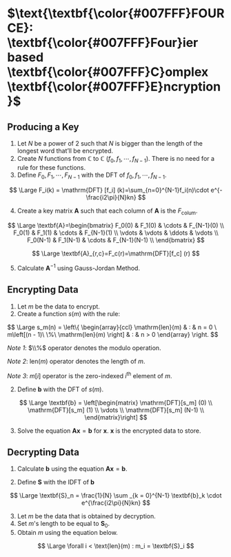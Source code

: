 # $\text{\textbf{\color{#007FFF}FOURCE}: \textbf{\color{#007FFF}Four}ier based \textbf{\color{#007FFF}C}omplex \textbf{\color{#007FFF}E}ncryption}$

## Producing a Key

1. Let $N$ be a power of $2$ such that $N$ is bigger than the length of the longest word that’ll be encrypted.
2. Create $N$ functions from $\mathbb{C}$ to $\mathbb{C}$ ($f_0, f_1, \cdots, f_{N-1}$). There is no need for a rule for these functions.
3. Define $F_0, F_1, \cdots, F_{N-1}$ with the $\mathrm{DFT}$ of $f_0, f_1, \cdots, f_{N-1}$.

$$
\Large
F_i(k) = \mathrm{DFT} [f_i] (k)=\sum_{n=0}^{N-1}f_i(n)\cdot e^{-\frac{i2\pi}{N}kn}
$$

4. Create a key matrix $\textbf{A}$ such that each column of $\textbf{A}$ is the $F_{\mathrm{colum}}$.

<!--
$$
\large
\textbf{A}=\begin{bmatrix}
\mathrm{DFT}[f_0] (0) & \mathrm{DFT}[f_1] (0) & \cdots & \mathrm{DFT}[f_{N-1}] (0) \\
\mathrm{DFT}[f_0] (1) & \mathrm{DFT}[f_1] (1) & \cdots & \mathrm{DFT}[f_{N-1}] (1) \\
\vdots & \vdots & \ddots & \vdots \\
\mathrm{DFT}[f_0] (N-1) & \mathrm{DFT}[f_1] (N-1) & \cdots & \mathrm{DFT}[f_{N-1}] (N-1) \\
\end{bmatrix}
$$-->

$$
\Large
\textbf{A}=\begin{bmatrix}
F_0(0) & F_1(0) & \cdots & F_{N-1}(0) \\
F_0(1) & F_1(1) & \cdots & F_{N-1}(1) \\
\vdots & \vdots & \ddots & \vdots \\
F_0(N-1) & F_1(N-1) & \cdots & F_{N-1}(N-1) \\
\end{bmatrix}
$$

$$
\Large
\textbf{A}_{r,c}=F_c(r)=\mathrm{DFT}[f_c] (r)
$$

5. Calculate $\textbf{A}^{-1}$ using Gauss-Jordan Method.

## Encrypting Data

1. Let $m$ be the data to encrypt.
2. Create a function $s(m)$ with the rule:

$$
\Large
s_m(n) = \left\\{ \begin{array}{ccl}
\mathrm{len}(m) & : & n = 0 \\
m\left[(n - 1)\ \\%\  \mathrm{len}(m) \right] & : & n > 0
\end{array} \right.
$$

*Note 1*: $\\%$ operator denotes the modulo operation. 

*Note 2*: $\mathrm{len}(m)$ operator denotes the length of $m$.

*Note 3*: $m[i]$ operator is the zero-indexed $i$<sup>th</sup> element of $m$.

2. Define $\textbf{b}$ with the $\mathrm{DFT}$ of $s(m)$.

$$
\Large
\textbf{b} = \left[\begin{matrix}
\mathrm{DFT}[s_m] (0) \\
\mathrm{DFT}[s_m] (1) \\
\vdots \\
\mathrm{DFT}[s_m] (N-1) \\
\end{matrix}\right]
$$

3. Solve the equation $\textbf{A}\textbf{x}=\textbf{b}$ for $\textbf{x}$. $\textbf{x}$ is the encrypted data to store.

<!--
$$
\large
\begin{array}{rcl}
\textbf{A}\textbf{x} & = & \textbf{b} \\
\textbf{A}^{-1} \textbf{A} \textbf{x} & = & \textbf{A}^{-1} \textbf{b} \\
\textbf{x} & = & \textbf{A}^{-1}\textbf{b}
\end{array}
$$
-->

## Decrypting Data

1. Calculate $\textbf{b}$ using the equation $\textbf{A}\textbf{x}=\textbf{b}$.
<!--2. Let $\textbf{v}_r$ be the element in the $r$th row of $\textbf{v}$.-->
2. Define $\textbf{S}$ with the $\text{IDFT}$ of $\textbf{b}$

$$
\Large
\textbf{S}_n = \frac{1}{N} \sum _{k = 0}^{N-1} \textbf{b}_k \cdot e^{\frac{i2\pi}{N}kn}
$$

3. Let $m$ be the data that is obtained by decryption.
4. Set $m$'s length to be equal to $\textbf{S}_0$.
5. Obtain $m$ using the equation below.

$$
\Large
\forall i < \text{len}(m) : m_i = \textbf{S}_i
$$
